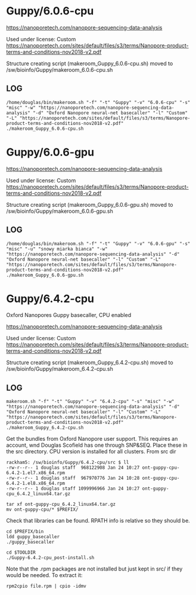 Guppy/6.0.6-cpu
========================

<https://nanoporetech.com/nanopore-sequencing-data-analysis>

Used under license:
Custom
<https://nanoporetech.com/sites/default/files/s3/terms/Nanopore-product-terms-and-conditions-nov2018-v2.pdf>

Structure creating script (makeroom_Guppy_6.0.6-cpu.sh) moved to /sw/bioinfo/Guppy/makeroom_6.0.6-cpu.sh

LOG
---

    /home/douglas/bin/makeroom.sh "-f" "-t" "Guppy" "-v" "6.0.6-cpu" "-s" "misc" "-w" "https://nanoporetech.com/nanopore-sequencing-data-analysis" "-d" "Oxford Nanopore neural-net basecaller" "-l" "Custom" "-L" "https://nanoporetech.com/sites/default/files/s3/terms/Nanopore-product-terms-and-conditions-nov2018-v2.pdf"
    ./makeroom_Guppy_6.0.6-cpu.sh
Guppy/6.0.6-gpu
========================

<https://nanoporetech.com/nanopore-sequencing-data-analysis>

Used under license:
Custom
<https://nanoporetech.com/sites/default/files/s3/terms/Nanopore-product-terms-and-conditions-nov2018-v2.pdf>

Structure creating script (makeroom_Guppy_6.0.6-gpu.sh) moved to /sw/bioinfo/Guppy/makeroom_6.0.6-gpu.sh

LOG
---

    /home/douglas/bin/makeroom.sh "-f" "-t" "Guppy" "-v" "6.0.6-gpu" "-s" "misc" "-u" "snowy miarka bianca" "-w" "https://nanoporetech.com/nanopore-sequencing-data-analysis" "-d" "Oxford Nanopore neural-net basecaller" "-l" "Custom" "-L" "https://nanoporetech.com/sites/default/files/s3/terms/Nanopore-product-terms-and-conditions-nov2018-v2.pdf"
    ./makeroom_Guppy_6.0.6-gpu.sh
Guppy/6.4.2-cpu
===============

Oxford Nanopores Guppy basecaller, CPU enabled

<https://nanoporetech.com/nanopore-sequencing-data-analysis>

Used under license:
Custom
<https://nanoporetech.com/sites/default/files/s3/terms/Nanopore-product-terms-and-conditions-nov2018-v2.pdf>


Structure creating script (makeroom_Guppy_6.4.2-cpu.sh) moved to /sw/bioinfo/Guppy/makeroom_6.4.2-cpu.sh

LOG
---

    makeroom.sh "-f" "-t" "Guppy" "-v" "6.4.2-cpu" "-s" "misc" "-w" "https://nanoporetech.com/nanopore-sequencing-data-analysis" "-d" "Oxford Nanopore neural-net basecaller" "-l" "Custom" "-L" "https://nanoporetech.com/sites/default/files/s3/terms/Nanopore-product-terms-and-conditions-nov2018-v2.pdf"
    ./makeroom_Guppy_6.4.2-cpu.sh


Get the bundles from Oxford Nanopore user support. This requires an account,
wnd Douglas Scofield has one through SNP&SEQ.  Place these in the src
directory. CPU version is installed for all clusters. From src dir

    rackham5: /sw/bioinfo/Guppy/6.4.2-cpu/src $ ll
    -rw-r--r-- 1 douglas staff  968122908 Jan 24 10:27 ont-guppy-cpu-6.4.2-1.el7.x86_64.rpm
    -rw-r--r-- 1 douglas staff  967970776 Jan 24 10:28 ont-guppy-cpu-6.4.2-1.el8.x86_64.rpm
    -rw-r--r-- 1 douglas staff 1099996966 Jan 24 10:27 ont-guppy-cpu_6.4.2_linux64.tar.gz

    tar xf ont-guppy-cpu_6.4.2_linux64.tar.gz
    mv ont-guppy-cpu/* $PREFIX/

Check that libraries can be found. RPATH info is relative so they should be.

    cd $PREFIX/bin
    ldd guppy_basecaller
    ./guppy_basecaller

    cd $TOOLDIR
    ./Guppy-6.4.2-cpu_post-install.sh 


Note that the .rpm packages are not installed but just kept in src/ if they
would be needed. To extract it:

    rpm2cpio file.rpm | cpio -idmv

